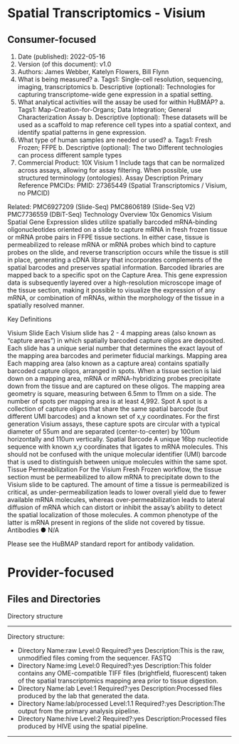 # Spatial Transcriptomics - Visium
													
## Consumer-focused
1.	Date (published): 2022-05-16
2.	Version (of this document): v1.0
3.	Authors: James Webber, Katelyn Flowers, Bill Flynn
4.	What is being measured? 
a.	Tags1: Single-cell resolution, sequencing, imaging, transcriptomics
b.	Descriptive (optional): Technologies for capturing transcriptome-wide gene expression in a spatial setting.
5.	What analytical activities will the assay be used for within HuBMAP?
a.	Tags1: Map-Creation-for-Organs; Data Integration; General Characterization Assay
b.	Descriptive (optional): These datasets will be used as a scaffold to map reference cell types into a spatial context, and identify spatial patterns in gene expression.
6.	What type of human samples are needed or used?
a.	Tags1: Fresh Frozen; FFPE
b.	Descriptive (optional):  The two Different technologies can process different sample types
7.	Commercial Product: 10X Visium
1 Include tags that can be normalized across assays, allowing for assay filtering. When possible, use structured  terminology (ontologies).
Assay Description
Primary Reference PMCIDs: 
PMID: 27365449 (Spatial Transcriptomics / Visium, no PMCID)

Related:
PMC6927209 (Slide-Seq)
PMC8606189 (Slide-Seq V2)
	PMC7736559 (DBiT-Seq)
Technology Overview
10x Genomics Visium Spatial Gene Expression slides utilize spatially barcoded mRNA-binding oligonucleotides oriented on a slide to capture mRNA in fresh frozen tissue or mRNA probe pairs in FFPE tissue sections. In either case, tissue is permeabilized to release mRNA or mRNA probes which bind to capture probes on the slide, and reverse transcription occurs while the tissue is still in place, generating a cDNA library that incorporates complements of the spatial barcodes and preserves spatial information. Barcoded libraries are mapped back to a specific spot on the Capture Area. This gene expression data is subsequently layered over a high-resolution microscope image of the tissue section, making it possible to visualize the expression of any mRNA, or combination of mRNAs, within the morphology of the tissue in a spatially resolved manner.

Key Definitions

Visium Slide
Each Visium slide has 2 - 4 mapping areas (also known as “capture areas”) in which spatially barcoded capture oligos are deposited.  Each slide has a unique serial number that determines the exact layout of the mapping area barcodes and perimeter fiducial markings.
Mapping area
Each mapping area (also known as a capture area) contains spatially barcoded capture oligos, arranged in spots. When a tissue section is laid down on a mapping area, mRNA or mRNA-hybridizing probes precipitate down from the tissue and are captured on these oligos.  The mapping area geometry is square, measuring between 6.5mm to 11mm on a side.  The number of spots per mapping area is at least 4,992.
Spot
A spot is a collection of capture oligos that share the same spatial barcode (but different UMI barcodes) and a known set of x,y coordinates.  For the first generation Visium assays, these capture spots are circular with a typical diameter of 55um and are separated (center-to-center) by 100um horizontally and 110um vertically.
Spatial Barcode
A unique 16bp nucleotide sequence with known x,y coordinates that ligates to mRNA molecules.  This should not be confused with the unique molecular identifier (UMI) barcode that is used to distinguish between unique molecules within the same spot.
Tissue Permeabilization
For the Visium Fresh Frozen workflow, the tissue section must be permeabilized to allow mRNA to precipitate down to the Visium slide to be captured.  The amount of time a tissue is permeabilized is critical, as under-permeabilization leads to lower overall yield due to fewer available mRNA molecules, whereas over-permeabilization leads to lateral diffusion of mRNA which can distort or inhibit the assay’s ability to detect the spatial localization of those molecules.  A common phenotype of the latter is mRNA present in regions of the slide not covered by tissue.
Antibodies
●	N/A

Please see the HuBMAP standard report for antibody validation.

															
# Provider-focused
## Files and Directories
Directory structure


---
Directory structure:
  - Directory Name:raw
    Level:0
    Required?:yes
    Description:This is the raw, unmodified files coming from the sequencer. FASTQ
  - Directory Name:img
    Level:0
    Required?:yes
    Description:This folder contains any OME-compatible TIFF files (brightfield, fluorescent) taken of the spatial transcriptomics mapping area prior to tissue digestion.
  - Directory Name:lab
    Level:1
    Required?:yes
    Description:Processed files produced by the lab that generated the data.
  - Directory Name:lab/processed
    Level:1.1
    Required?:yes
    Description:The output from the primary analysis pipeline.
  - Directory Name:hive
    Level:2
    Required?:yes
    Description:Processed files produced by HIVE using the spatial pipeline.
---

